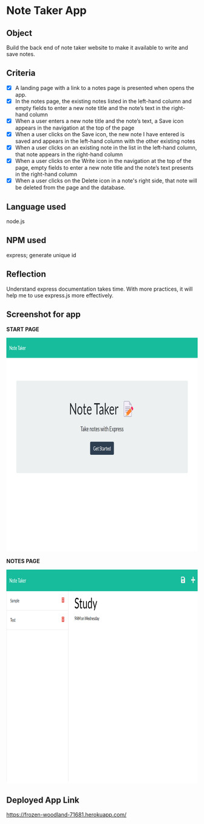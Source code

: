 # Note Taker App

## Object
Build the back end of note taker website to make it available to write and save notes.

## Criteria
- [x] A landing page with a link to a notes page is presented when opens the app.
- [x] In the notes page, the existing notes listed in the left-hand column and empty fields to enter a new note title and the note’s text in the right-hand column
- [x] When a user enters a new note title and the note’s text, a Save icon appears in the navigation at the top of the page
- [x] When a user clicks on the Save icon, the new note I have entered is saved and appears in the left-hand column with the other existing notes
- [x] When a user clicks on an existing note in the list in the left-hand column, that note appears in the right-hand column
- [x] When a user clicks on the Write icon in the navigation at the top of the page, empty fields to enter a new note title and the note’s text presents in the right-hand column
- [x] When a user clicks on the Delete icon in a note's right side, that note will be deleted from the page and the database.

## Language used
node.js

## NPM used
express; generate unique id

## Reflection
Understand express documentation takes time. With more practices, it will help me to use express.js more effectively.

## Screenshot for app

**START PAGE**

<img src=".\assets\index screenshot.png" alt="start page screenshot" width ="778" height="562"/>

**NOTES PAGE**

<img src=".\assets\notes screenshot.png" alt="start page screenshot" width ="778" height="562"/>

## Deployed App Link
https://frozen-woodland-71681.herokuapp.com/

